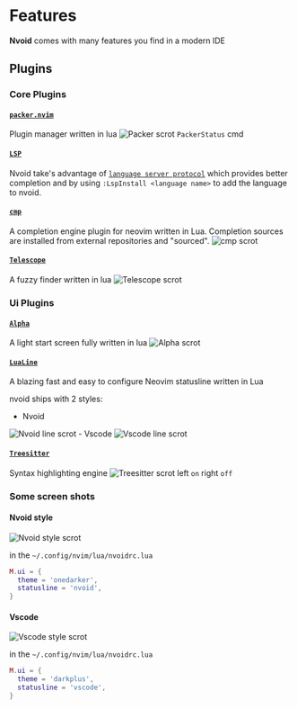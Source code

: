 # Features
**Nvoid** comes with many features you find in a modern IDE
## Plugins
### Core Plugins
#### [`packer.nvim`](https://github.com/wbthomason/packer.nvim)
Plugin manager written in lua
<img :src="$withBase('/assets/nvoid_packer.png')" alt="Packer scrot">
`PackerStatus` cmd

#### [`LSP`](https://github.com/neovim/nvim-lspconfig)
Nvoid take's advantage of [`language server protocol`](https://microsoft.github.io/language-server-protocol/) which provides better completion and by using `:LspInstall <language name>` to add the language to nvoid.

#### [`cmp`](https://github.com/hrsh7th/nvim-cmp)
A completion engine plugin for neovim written in Lua. Completion sources are installed from external repositories and "sourced".
<img :src="$withBase('/assets/nvoid_cmp.png')" alt="cmp scrot">

#### [`Telescope`](https://github.com/nvim-telescope/telescope.nvim)
A fuzzy finder written in lua
<img :src="$withBase('/assets/nvoid_telescope.png')" alt="Telescope scrot">


### Ui Plugins

#### [`Alpha`](https://github.com/goolord/alpha-nvim)
A light start screen fully written in lua
<img :src="$withBase('/assets/nvoid_alpha.png')" alt="Alpha scrot">

#### [`LuaLine`](https://github.com/nvim-lualine/lualine.nvim)
A blazing fast and easy to configure Neovim statusline written in Lua

nvoid ships with 2 styles:
- Nvoid
<img :src="$withBase('/assets/nvoid_line_nvoid.png')" alt="Nvoid line scrot">
- Vscode
<img :src="$withBase('/assets/nvoid_line_vscode.png')" alt="Vscode line scrot">

#### [`Treesitter`](https://github.com/nvim-treesitter/nvim-treesitter)
Syntax highlighting engine
<img :src="$withBase('/assets/nvoid_treesitter.png')" alt="Treesitter scrot">
left `on` right `off`

### Some screen shots
#### Nvoid style
<img :src="$withBase('/assets/nvoid_style.png')" alt="Nvoid style scrot">

in the `~/.config/nvim/lua/nvoidrc.lua` 

```lua
M.ui = {
  theme = 'onedarker',
  statusline = 'nvoid',
}
```

#### Vscode
<img :src="$withBase('/assets/vscode_style.png')" alt="Vscode style scrot">

in the `~/.config/nvim/lua/nvoidrc.lua` 

```lua
M.ui = {
  theme = 'darkplus',
  statusline = 'vscode',
}
```
